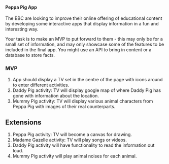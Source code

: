#### Peppa Pig App

The BBC are looking to improve their online offering of educational content by developing some interactive apps that display information in a fun and interesting way.

Your task is to make an MVP to put forward to them - this may only be for a small set of information, and may only showcase some of the features to be included in the final app. You might use an API to bring in content or a database to store facts.


### MVP
1. App should display a TV set in the centre of the page with icons around to enter different activities.
2. Daddy Pig activity: TV will display google map of where Daddy Pig has gone with information about the location.
3. Mummy Pig activity: TV will display various animal characters from Peppa Pig with images of their real counterparts.

## Extensions
1. Peppa Pig activity: TV will become a canvas for drawing.
2. Madame Gazelle activity: TV will play songs or videos.
3. Daddy Pig activity will have functionality to read the information out loud.
4. Mummy Pig activity will play animal noises for each animal.
